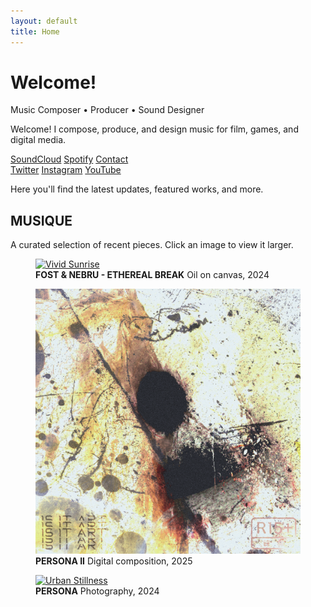 ```yaml
---
layout: default
title: Home
---
```


# Welcome!

<div class="subtitle">Music Composer • Producer • Sound Designer</div>

Welcome! I compose, produce, and design music for film, games, and digital media.

<div class="audio-links">
  <a href="https://soundcloud.com/yourprofile" target="_blank">SoundCloud</a>
  <a href="https://open.spotify.com/artist/yourartistid" target="_blank">Spotify</a>
  <a href="mailto:youremail@example.com">Contact</a>
</div>

<div class="social">
  <a href="https://twitter.com/yourhandle" target="_blank">Twitter</a>
  <a href="https://instagram.com/yourhandle" target="_blank">Instagram</a>
  <a href="https://youtube.com/yourchannel" target="_blank">YouTube</a>
</div>

Here you'll find the latest updates, featured works, and more.

<section class="image-gallery">
  <h2 class="gallery-title">MUSIQUE</h2>
  <p class="gallery-description">A curated selection of recent pieces. Click an image to view it larger.</p>
  <div class="gallery-images">
    <figure>
      <a href="https://too.fm/ethereal-break" target="_blank">
        <img src="/images/ETHEREAL BREAK.png" alt="Vivid Sunrise">
      </a>
      <figcaption>
        <strong>FOST & NEBRU - ETHEREAL BREAK</strong>
        <span>Oil on canvas, 2024</span>
      </figcaption>
    </figure>
    <figure>
      <a href="https://too.fm/persona-ii" target="_blank">
        <img src="/images/persona_II_final2.png" alt="Dreamscape">
      </a>
      <figcaption>
        <strong>PERSONA II</strong>
        <span>Digital composition, 2025</span>
      </figcaption>
    </figure>
    <figure>
      <a href="https://too.fm/persona" target="_blank">
        <img src="/images/persona_v1.png" alt="Urban Stillness">
      </a>
      <figcaption>
        <strong>PERSONA</strong>
        <span>Photography, 2024</span>
      </figcaption>
    </figure>
    <!-- Add more images as needed -->
  </div>
</section>

